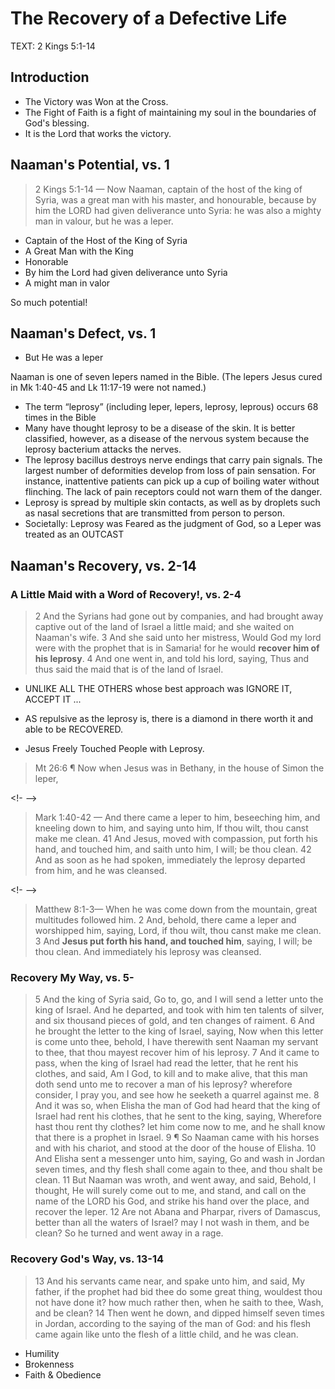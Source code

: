 # The Recovery of a Defective Life

TEXT: 2 Kings 5:1-14

## Introduction

- The Victory was Won at the Cross.
- The Fight of Faith is a fight of maintaining my soul in the boundaries of God's blessing.
- It is the Lord that works the victory.

## Naaman's Potential, vs. 1

> 2 Kings 5:1-14 &mdash; Now Naaman, captain of the host of the king of Syria, was a great man with his master, and honourable, because by him the LORD had given deliverance unto Syria: he was also a mighty man in valour, but he was a leper. 

- Captain of the Host of the King of Syria
- A Great Man with the King
- Honorable
- By him the Lord had given deliverance unto Syria
- A might man in valor

So much potential!

## Naaman's Defect, vs. 1

- But He was a leper

Naaman is one of seven lepers named in the Bible. (The lepers Jesus cured in Mk 1:40-45 and Lk 11:17-19 were not named.)

- The term “leprosy” (including leper, lepers, leprosy, leprous) occurs 68 times in the Bible
- Many have thought leprosy to be a disease of the skin. It is better classified, however, as a disease of the nervous system because the leprosy bacterium attacks the nerves. 
-   The leprosy bacillus destroys nerve endings that carry pain signals. The largest number of deformities develop from loss of pain sensation. For instance, inattentive patients can pick up a cup of boiling water without flinching. The lack of pain receptors could not warn them of the danger.
-  Leprosy is spread by multiple skin contacts, as well as by droplets such as nasal secretions that are transmitted from person to person.
-  Societally: Leprosy was Feared as the judgment of God, so a Leper was treated as an OUTCAST

## Naaman's Recovery, vs. 2-14

### A Little Maid with a Word of Recovery!, vs. 2-4

> 2 And the Syrians had gone out by companies, and had brought away captive out of the land of Israel a little maid; and she waited on Naaman's wife. 3 And she said unto her mistress, Would God my lord were with the prophet that is in Samaria! for he would **recover him of his leprosy**. 4 And one went in, and told his lord, saying, Thus and thus said the maid that is of the land of Israel. 

- UNLIKE ALL THE OTHERS whose best approach was IGNORE IT, ACCEPT IT ... 

- AS repulsive as the leprosy is, there is a diamond in there worth it and able to be RECOVERED.

- Jesus Freely Touched People with Leprosy. 

> Mt 26:6 ¶ Now when Jesus was in Bethany, in the house of Simon the leper,

<!- -->

> Mark 1:40-42 &mdash; And there came a leper to him, beseeching him, and kneeling down to him, and saying unto him, If thou wilt, thou canst make me clean. 41 And Jesus, moved with compassion, put forth his hand, and touched him, and saith unto him, I will; be thou clean. 42 And as soon as he had spoken, immediately the leprosy departed from him, and he was cleansed.

<!- -->

> Matthew 8:1-3&mdash; When he was come down from the mountain, great multitudes followed him. 2 And, behold, there came a leper and worshipped him, saying, Lord, if thou wilt, thou canst make me clean. 3 And **Jesus put forth his hand, and touched him**, saying, I will; be thou clean. And immediately his leprosy was cleansed.

### Recovery My Way, vs. 5-

> 5 And the king of Syria said, Go to, go, and I will send a letter unto the king of Israel. And he departed, and took with him ten talents of silver, and six thousand pieces of gold, and ten changes of raiment. 6 And he brought the letter to the king of Israel, saying, Now when this letter is come unto thee, behold, I have therewith sent Naaman my servant to thee, that thou mayest recover him of his leprosy. 7 And it came to pass, when the king of Israel had read the letter, that he rent his clothes, and said, Am I God, to kill and to make alive, that this man doth send unto me to recover a man of his leprosy? wherefore consider, I pray you, and see how he seeketh a quarrel against me.  8 And it was so, when Elisha the man of God had heard that the king of Israel had rent his clothes, that he sent to the king, saying, Wherefore hast thou rent thy clothes? let him come now to me, and he shall know that there is a prophet in Israel. 9 ¶ So Naaman came with his horses and with his chariot, and stood at the door of the house of Elisha. 10 And Elisha sent a messenger unto him, saying, Go and wash in Jordan seven times, and thy flesh shall come again to thee, and thou shalt be clean. 11 But Naaman was wroth, and went away, and said, Behold, I thought, He will surely come out to me, and stand, and call on the name of the LORD his God, and strike his hand over the place, and recover the leper. 12 Are not Abana and Pharpar, rivers of Damascus, better than all the waters of Israel? may I not wash in them, and be clean? So he turned and went away in a rage. 

### Recovery God's Way, vs. 13-14
 
> 13 And his servants came near, and spake unto him, and said, My father, if the prophet had bid thee do some great thing, wouldest thou not have done it? how much rather then, when he saith to thee, Wash, and be clean? 14 Then went he down, and dipped himself seven times in Jordan, according to the saying of the man of God: and his flesh came again like unto the flesh of a little child, and he was clean.

- Humility
- Brokenness
- Faith & Obedience